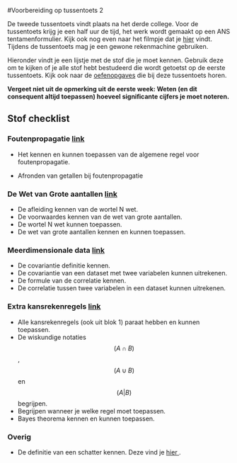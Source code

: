 
#Voorbereiding op tussentoets 2

De tweede tussentoets vindt plaats na het derde college. 
Voor de tussentoets krijg je een half uur de tijd, het werk wordt gemaakt op een ANS tentamenformulier. Kijk ook nog even naar het filmpje dat je [hier](https://www.youtube.com/watch?v=jWgdlNEHN2A) vindt.
Tijdens de tussentoets mag je een gewone rekenmachine gebruiken. 

Hieronder vindt je een lijstje met de stof die je moet kennen. Gebruik deze om te kijken of je alle stof hebt bestudeerd die wordt getoetst op de eerste tussentoets. Kijk ook naar de [oefenopgaves](/tussentoets-ii/oefenopgaves) die bij deze tussentoets horen.

**Vergeet niet uit de opmerking uit de eerste week: 
Weten (en dit consequent altijd toepassen) hoeveel significante cijfers je moet noteren.**

## Stof checklist

### Foutenpropagatie [link](/blok-2/foutenpropagatie) 

* Het kennen en kunnen toepassen van de algemene regel voor foutenpropagatie.

* Afronden van getallen bij foutenpropagatie


### De Wet van Grote aantallen [link](/blok-2/wet-van-grote-aantallen)
* De afleiding kennen van de wortel N wet.
* De voorwaardes kennen van de wet van grote aantallen.
* De wortel N wet kunnen toepassen.
* De wet van grote aantallen kennen en kunnen toepassen.


### Meerdimensionale data [link](/blok-2/meerdimensionale-data)
* De covariantie definitie kennen.
* De covariantie van een dataset met twee variabelen kunnen uitrekenen.
* De formule van de correlatie kennen.
* De correlatie tussen twee variabelen in een dataset kunnen uitrekenen.

### Extra kansrekenregels [link](/blok-2/extra-kansrekenregels)
* Alle kansrekenregels (ook uit blok 1) paraat hebben en kunnen toepassen.
* De wiskundige notaties $$(A \cap B)$$, $$(A \cup B)$$ en $$(A|B)$$ begrijpen.
* Begrijpen wanneer je welke regel moet toepassen.
* Bayes theorema kennen en kunnen toepassen.

### Overig
* De definitie van een schatter kennen. Deze vind je <a href="https://das.mprog.nl/blok-2/opdrachten-blok-2#B2.C"> hier </a>.




